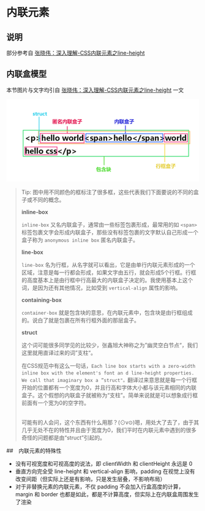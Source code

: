# 内联元素

## 说明

部分参考自 [张晓伟：深入理解-CSS内联元素之line-height](https://segmentfault.com/a/1190000014515126)

## 内联盒模型

本节图片与文字均引自 [张晓伟：深入理解-CSS内联元素之line-height](https://segmentfault.com/a/1190000014515126) 一文

![内联盒模型](./inline01.png)

> Tip: 图中用不同颜色的框标注了很多框，这些代表我们下面要说的不同的盒子或不同的概念。
> 
> **inline-box**
> 
> `inline-box` 又名内联盒子，通常由一些标签包裹形成，最常用的如 `<span>` 标签包裹文字会形成内联盒子，那些没有标签包裹的文字默认自己形成一个盒子称为 `anonymous inline box` 匿名内联盒子。
>
> **line-box**
>
> `line-box` 名为行框，从名字就可以看出，它是由单行内联元素形成的一个区域，注意是每一行都会形成，如果文字由五行，就会形成5个行框。行框的高度基本上是由行框中行高最大的内联盒子决定的。我使用基本上这个词，是因为还有其他情况，比如受到 `vertical-align` 属性的影响。
>
> **containing-box**
>
> `container-box` 就是包含块的意思，在内联元素中，包含块是由行框组成的。说白了就是包裹在所有行框外面的那层盒子。
> 
> **struct**
>
> 这个词可能很多同学见的比较少，张鑫旭大神称之为”幽灵空白节点“，我们这里就用直译过来的词”支柱“。
>
>
> 在CSS规范中有这么一句话，`Each line box starts with a zero-width inline box with the element's font an d line-height properties. We call that imaginary box a ”struct"。`翻译过来意思就是每一个行框开始的位置都有一个宽度为0，并且行高和字体大小都与该元素相同的内联盒子。这个假想的内联盒子就被称为“支柱”。简单来说就是可以想象成行框前面有一个宽为0的空字符。
>
> <br>
> 可能有的人会问，这个东西有什么用那？(⊙v⊙)嗯，用处大了去了，由于其几乎无处不在的特性并且由于宽度为0，我们平时在内联元素中遇到的很多奇怪的问题都是由“struct”引起的。
>

##　内联元素的特殊性

- 没有可视宽度和可视高度的说法，即 clientWidth 和 clientHeight 永远是 0
- 垂直方向完全受 line-height 和 vertical-align 影响，padding 在视觉上没有改变间距（但实际上还是有影响，只是发生层叠，不影响布局）
- 对于非替换元素的内联元素，不仅 padding 不会加入行盒高度的计算， margin 和 border 也都是如此，都是不计算高度，但实际上在内联盒周围发生了渲染

